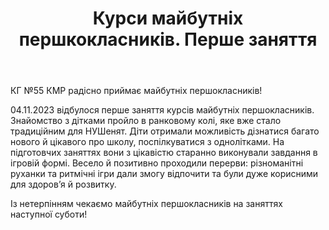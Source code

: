 ﻿---
title: Курси майбутніх першкокласників. Перше заняття
---

КГ №55 КМР радісно приймає майбутніх першокласників!

04.11.2023 відбулося перше заняття курсів майбутніх першокласників. Знайомство з дітками пройло в ранковому колі, яке вже стало традиційним для НУШенят. Діти отримали можливість дізнатися багато нового й цікавого про школу, поспілкуватися з однолітками. На підготовчих заняттях вони з цікавістю старанно виконували завдання в ігровій формі. Весело й позитивно проходили перерви: різноманітні руханки та ритмічні ігри дали змогу відпочити та були дуже корисними для здоров’я й розвитку.

Із нетерпінням чекаємо майбутніх першокласників на заняттях наступної суботи!

<slideshow />
